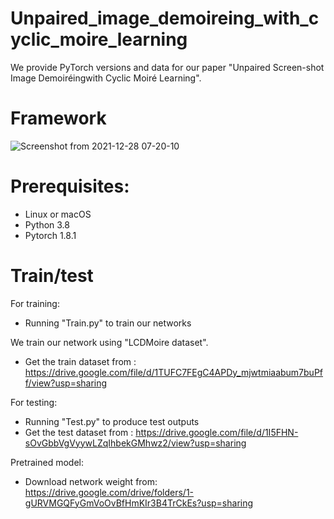 # Unpaired_image_demoireing_with_cyclic_moire_learning

We provide PyTorch versions and data for our paper "Unpaired Screen-shot Image Demoiréingwith Cyclic Moiré Learning".


# Framework
![Screenshot from 2021-12-28 07-20-10](https://user-images.githubusercontent.com/63202656/147539505-78eb5065-c38d-429f-b2f8-960b8713ae5e.png)


# Prerequisites:
+ Linux or macOS
+ Python 3.8
+ Pytorch 1.8.1


# Train/test
For training:
+ Running "Train.py" to train our networks

We train our network using "LCDMoire dataset".
+ Get the train dataset from : https://drive.google.com/file/d/1TUFC7FEgC4APDy_mjwtmiaabum7buPff/view?usp=sharing

For testing:
+ Running "Test.py" to produce test outputs
+ Get the test dataset from : https://drive.google.com/file/d/1I5FHN-sOvGbbVgVyywLZqIhbekGMhwz2/view?usp=sharing

Pretrained model:
+ Download network weight from: https://drive.google.com/drive/folders/1-gURVMGQFyGmVoOvBfHmKIr3B4TrCkEs?usp=sharing
